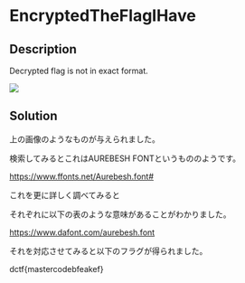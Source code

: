 # EncryptedTheFlagIHave



## Description

Decrypted flag is not in exact format.

![](/home/mizuiro/PROJECTS/ctf/dctf_2021/Encrypted_the_flag_I_have/EncryptedTheFlagIHave.png)

## Solution 

上の画像のようなものが与えられました。

検索してみるとこれはAUREBESH FONTというもののようです。

https://www.ffonts.net/Aurebesh.font#

これを更に詳しく調べてみると

それぞれに以下の表のような意味があることがわかりました。

https://www.dafont.com/aurebesh.font

それを対応させてみると以下のフラグが得られました。

dctf{mastercodebfeakef}

